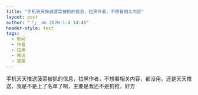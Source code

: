 ```yaml
---
title: "手机天天推送菠菜被抓的信息，拉黑作者，不想看相关内容"
layout: post
author: "「」 on 2020-1-4 14:46"
header-style: text
tags:
  - 新闻
  - 作者
  - 拉黑
  - 推送
  - 菠菜
---
```


<head></head>
<body>
  手机天天推送菠菜被抓的信息，拉黑作者，不想看相关内容，都没用，还是天天推送，我是不是上了名单了啊，主要是我还不是狗推，好方
 <br>
</body>



